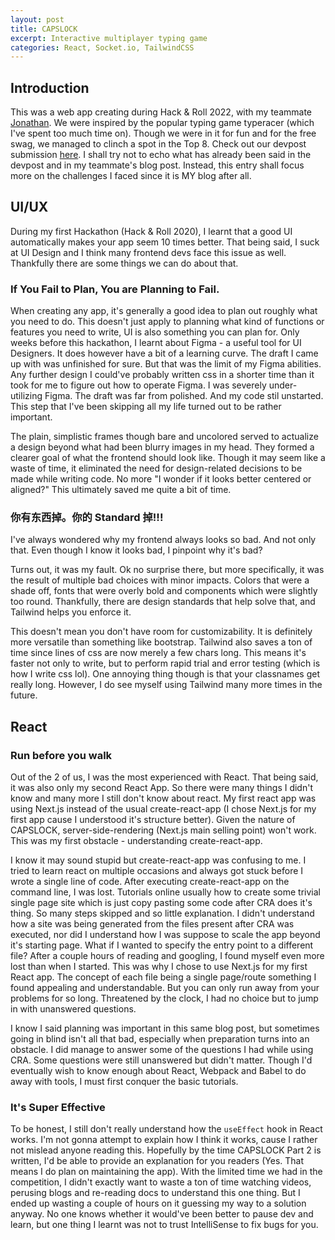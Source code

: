 ```yaml
---
layout: post
title: CAPSLOCK
excerpt: Interactive multiplayer typing game
categories: React, Socket.io, TailwindCSS
---
```


Introduction
------
This was a web app creating during Hack & Roll 2022, with my teammate [Jonathan](https://jloh02.github.io/). We were inspired by the popular typing game typeracer (which I've spent too much time on). Though we were in it for fun and for the free swag, we managed to clinch a spot in the Top 8. Check out our devpost submission [here](https://devpost.com/software/capslock). I shall try not to echo what has already been said in the devpost and in my teammate's blog post. Instead, this entry shall focus more on the challenges I faced since it is MY blog after all. 

## UI/UX

During my first Hackathon (Hack & Roll 2020), I learnt that a good UI automatically makes your app seem 10 times better. That being said, I suck at UI Design and I think many frontend devs face this issue as well. Thankfully there are some things we can do about that.

### If You Fail to Plan, You are Planning to Fail. 

When creating any app, it's generally a good idea to plan out roughly what you need to do. This doesn't just apply to planning what kind of functions or features you need to write, UI is also something you can plan for. Only weeks before this hackathon, I learnt about Figma - a useful tool for UI Designers. It does however have a bit of a learning curve. The draft I came up with was unfinished for sure. But that was the limit of my Figma abilities. Any further design I could've probably written css in a shorter time than it took for me to figure out how to operate Figma. I was severely under-utilizing Figma. The draft was far from polished. And my code stil unstarted. This step that I've been skipping all my life turned out to be rather important. 

The plain, simplistic frames though bare and uncolored served to actualize a design beyond what had been blurry images in my head. They formed a clearer goal of what the frontend should look like. Though it may seem like a waste of time, it eliminated the need for design-related decisions to be made while writing code. No more "I wonder if it looks better centered or aligned?" This ultimately saved me quite a bit of time. 

### 你有东西掉。你的 Standard 掉!!! 

I've always wondered why my frontend always looks so bad. And not only that. Even though I know it looks bad, I pinpoint why it's bad?  

Turns out, it was my fault. Ok no surprise there, but more specifically, it was the result of multiple bad choices with minor impacts. Colors that were a shade off, fonts that were overly bold and components which were slightly too round. Thankfully, there are design standards that help solve that, and Tailwind helps you enforce it.

This doesn't mean you don't have room for customizability. It is definitely more versatile than something like bootstrap. Tailwind also saves a ton of time since lines of css are now merely a few chars long. This means it's faster not only to write, but to perform rapid trial and error testing (which is how I write css lol). One annoying thing though is that your classnames get really long. However, I do see myself using Tailwind many more times in the future. 

## React

### Run before you walk  

Out of the 2 of us, I was the most experienced with React. That being said, it was also only my second React App. So there were many things I didn't know and many more I still don't know about react. My first react app was using Next.js instead of the usual create-react-app (I chose Next.js for my first app cause I understood it's structure better). Given the nature of CAPSLOCK, server-side-rendering (Next.js main selling point) won't work. This was my first obstacle - understanding create-react-app. 

I know it may sound stupid but create-react-app was confusing to me. I tried to learn react on multiple occasions and always got stuck before I wrote a single line of code. After executing create-react-app on the command line, I was lost. Tutorials online usually how to create some trivial single page site which is just copy pasting some code after CRA does it's thing. So many steps skipped and so little explanation. I didn't understand how a site was being generated from the files present after CRA was executed, nor did I understand how I was suppose to scale the app beyond it's starting page. What if I wanted to specify the entry point to a different file? After a couple hours of reading and googling, I found myself even more lost than when I started. This was why I chose to use Next.js for my first React app. The concept of each file being a single page/route something I found appealing and understandable. But you can only run away from your problems for so long. Threatened by the clock, I had no choice but to jump in with unanswered questions. 

I know I said planning was important in this same blog post, but sometimes going in blind isn't all that bad, especially when preparation turns into an obstacle. I did manage to answer some of the questions I had while using CRA. Some questions were still unanswered but didn't matter. Though I'd eventually wish to know enough about React, Webpack and Babel to do away with tools, I must first conquer the basic tutorials. 


### It's Super Effective

To be honest, I still don't really understand how the `useEffect` hook in React works. I'm not gonna attempt to explain how I think it works, cause I rather not mislead anyone reading this. Hopefully by the time CAPSLOCK Part 2 is written, I'd be able to provide an explanation for you readers (Yes. That means I do plan on maintaining the app). With the limited time we had in the competition, I didn't exactly want to waste a ton of time watching videos, perusing blogs and re-reading docs to understand this one thing. But I ended up wasting a couple of hours on it guessing my way to a solution anyway. No one knows whether it would've been better to pause dev and learn, but one thing I learnt was not to trust IntelliSense to fix bugs for you. 

